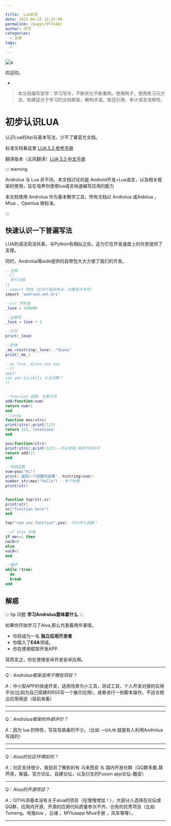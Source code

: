 ```yaml
---

title:  Lua初见
date: 2022-04-15 12:32:00
permalink: /pages/9f7e48/
author: 可可
categories:
  - 文章
tags:
  - 
---
```

 
![a](https://s1.328888.xyz/2022/04/13/fPSGZ.jpg)


欢迎你。

-

>本文档编写哲学：学习写作，不断优化不断重构，使用例子，使用练习元方法，构建适合于学习的文档框架，解构术语，规范引用，审计语言流畅性。

# 初步认识LUA

认识Lua的Api与基本写法，少不了看官方文档。

标准文档看这里  [LUA 5.3 参考手册](https://www.runoob.com/manual/lua53doc/contents.html)

翻译版本（云风翻译）[LUA 5.3 中文手册](https://www.codingnow.com/2000/download/lua_manual.html)

::: warning

Androlua 与 Lua 并不同，本文档讨论的是 Android开发+Lua语言，以及相关框架的使用，旨在培养你使用lua语言快速编写应用的能力 

本文档使用 Androlua 作为基本教学工具，所有文档以 Androlua 或Aidelua ，Mlua ，Openlua 做标准。

:::

## 快速认识一下普遍写法

LUA的语法简洁优美，与Python有相似之处。这为它在开发速度上的优势提供了支撑。

同时，Androlua等aide提供的自带包大大方便了我们的开发。

```lua
--注释
--[[
  多行注释
]]
--import 特性（仅对于框架来说，内置有许多包）
import "android.net.Uri"

--str 字符串
_love = 100000

--运算符
_love = love + 1

--打印
print(_love)

--转换
_me_=tostring(_love).."diana"
print(_me_)

--my love ,diana see you
--[[
opps!
can you bilibili 关注向晚？
]]


--function 函数，无需对齐
add=function(num)
return num+1
end
--candy 
function mes(strs)
print(strs);print(123)
return 123,'lovediana'
end

you=function(strs)
print(strs);print(123)--可以使用;隔开代码句子
return add(2)
end

--调用函数
num=you("hi")
print('返回一个函数的结果'..tostring(num))
number,str=mes("hello") --多个参数
print(str)


function top(str,sc)
print(str)
sc("function here")
end

top("can use function",you)--可以传入函数！

--if else 判断
if me==1 then
nai0=0
else
nai0=1
end

--循环
while (true) 
  do
  break
end

```

## 解惑

::: tip 问题
**学习Androlua意味着什么**
:::

如果你开始学习了Alua,那么代表着两件事情。
- 你将成为一名 **独立应用开发者**
- 你踏入了**E4A**领域。
- 你在使用框架开发APP.

简而言之，你在使用安卓开发安卓应用。


--------
Q：*Androlua框架适用于哪些项目？*

A：中小型APP的快速开发，适用场景为小工具，测试工具，个人开发对接的应用平台(比如为自己搭建的RSS写一个展示应用)，或者进行一些脚本操作。不适合商业应用用途（目前来看）

-----------

--------
Q：*Androlua框架的外部评价？*

A：因为 lua 的特性，写挂写病毒的不少。（比如 `一份礼物` 就是有人利用Androlua写成的）

-----------

--------
Q：*Alua的社区环境如何？*

A：社区支持很少，我目前了解到的有 马来西亚 与 国内开发社群（QQ群多数,葫芦侠，某猫，官方论坛，自建论坛，以及衍生的Fusion app论坛-酷安）

-----------

Q：*Alua的开源项目？*

A：GITHUB基本没有关于alua的项目（在慢慢增加！），大部分人选择在论坛或QQ群，应用内开源，开源的应用代码质量参次不齐。也有的优秀项目（比如 Tumeng，哈兔box ，云储 ，MYluaapp Mlua手册 ，风车等等）。

--------









